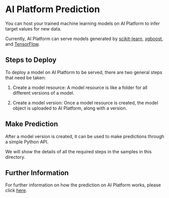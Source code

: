 # AI Platform Prediction

You can host your trained machine learning models on AI Platform to infer target values for new data.

Currently, AI Platform can serve models generated by [scikit-learn](https://scikit-learn.org), [xgboost](https://xgboost.readthedocs.io/en/latest/),
and [TensorFlow](https://www.tensorflow.org).

## Steps to Deploy

To deploy a model on AI Platform to be served, there are two general steps that need be taken:

1. Create a model resource: A model resource is like a folder for all different versions of a model.

2. Create a model version: Once a model resource is created, the model object is uploaded to AI Platform, 
along with a version. 


## Make Prediction

After a model version is created, it can be used to make predictions through a simple Python API.

We will show the details of all the required steps in the samples in this directory.

## Further Information

For further information on how the prediction on AI Platform works, please click [here](https://cloud.google.com/ml-engine/docs/tensorflow/prediction-overview).
